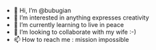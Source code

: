 - 👋 Hi, I’m @bubugian
- 👀 I’m interested in anything expresses creativity
- 🌱 I’m currently learning to live in peace
- 💞️ I’m looking to collaborate with my wife :-)
- 📫 How to reach me : mission impossible

<!---
bubugian/bubugian is a ✨ special ✨ repository because its `README.md` (this file) appears on your GitHub profile.
You can click the Preview link to take a look at your changes.
--->

